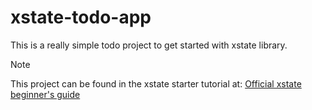 # xstate-todo-app
This is a really simple todo project to get started with xstate library.

> [!NOTE]
> This project can be found in the xstate starter tutorial at:
[Official xstate beginner's guide](https://youtube.com/playlist?list=PLvWgkXBB3dd4ocSi17y1JmMmz7S5cV8vI&si=QG7yGhvRqEpchcrf)
